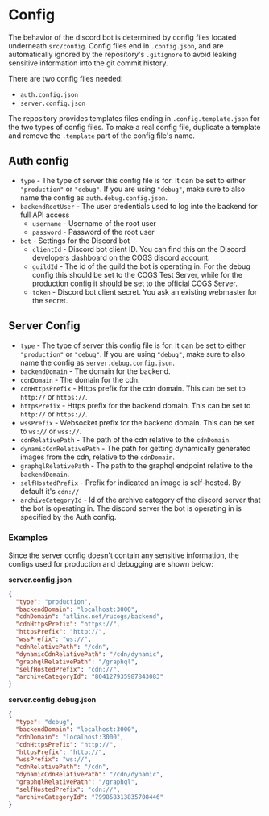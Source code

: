 # Config

The behavior of the discord bot is determined by config files located underneath `src/config`. Config files end in `.config.json`, and are automatically ignored by the repository's `.gitignore` to avoid leaking sensitive information into the git commit history.

There are two config files needed:

- `auth.config.json`
- `server.config.json`

The repository provides templates files ending in `.config.template.json` for the two types of config files. To make a real config file, duplicate a template and remove the `.template` part of the config file's name.

## Auth config

- `type` - The type of server this config file is for. It can be set to either `"production"` or `"debug"`. If you are using `"debug"`, make sure to also name the config as `auth.debug.config.json`.
- `backendRootUser` - The user credentials used to log into the backend for full API access
  - `username` - Username of the root user
  - `password` - Password of the root user
- `bot` - Settings for the Discord bot
  - `clientId` - Discord bot client ID. You can find this on the Discord developers dashboard on the COGS discord account.
  - `guildId` - The id of the guild the bot is operating in. For the debug config this should be set to the COGS Test Server, while for the production config it should be set to the official COGS Server.
  - `token` - Discord bot client secret. You ask an existing webmaster for the secret.

## Server Config

- `type` - The type of server this config file is for. It can be set to either `"production"` or `"debug"`. If you are using `"debug"`, make sure to also name the config as `server.debug.config.json`.
- `backendDomain` - The domain for the backend.
- `cdnDomain` - The domain for the cdn.
- `cdnHttpsPrefix` - Https prefix for the cdn domain. This can be set to `http://` or `https://`.
- `httpsPrefix` - Https prefix for the backend domain. This can be set to `http://` or `https://`.
- `wssPrefix` - Websocket prefix for the backend domain. This can be set to `ws://` or `wss://`.
- `cdnRelativePath` - The path of the cdn relative to the `cdnDomain`.
- `dynamicCdnRelativePath` - The path for getting dynamically generated images from the cdn, relative to the `cdnDomain`.
- `graphqlRelativePath` - The path to the graphql endpoint relative to the `backendDomain`.
- `selfHostedPrefix` - Prefix for indicated an image is self-hosted. By default it's `cdn://`
- `archiveCategoryId` - Id of the archive category of the discord server that the bot is operating in. The discord server the bot is operating in is specified by the Auth config.

### Examples

Since the server config doesn't contain any sensitive information, the configs used for production and debugging are shown below:

**server.config.json**

```json
{
  "type": "production",
  "backendDomain": "localhost:3000",
  "cdnDomain": "atlinx.net/rucogs/backend",
  "cdnHttpsPrefix": "https://",
  "httpsPrefix": "http://",
  "wssPrefix": "ws://",
  "cdnRelativePath": "/cdn",
  "dynamicCdnRelativePath": "/cdn/dynamic",
  "graphqlRelativePath": "/graphql",
  "selfHostedPrefix": "cdn://",
  "archiveCategoryId": "804127935987843083"
}
```

**server.config.debug.json**

```json
{
  "type": "debug",
  "backendDomain": "localhost:3000",
  "cdnDomain": "localhost:3000",
  "cdnHttpsPrefix": "http://",
  "httpsPrefix": "http://",
  "wssPrefix": "ws://",
  "cdnRelativePath": "/cdn",
  "dynamicCdnRelativePath": "/cdn/dynamic",
  "graphqlRelativePath": "/graphql",
  "selfHostedPrefix": "cdn://",
  "archiveCategoryId": "799858313835708446"
}
```
